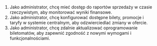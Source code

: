 1. Jako administrator, chcę mieć dostęp do raportów sprzedaży w czasie rzeczywistym, aby monitorować wyniki finansowe.
2. Jako administrator, chcę konfigurować dostępne bilety, promocje i taryfy w systemie centralnym, aby odzwierciedlać zmiany w ofercie.
3. Jako administrator, chcę zdalnie aktualizować oprogramowanie biletomatów, aby zapewnić zgodność z nowymi wymogami i funkcjonalnościami.